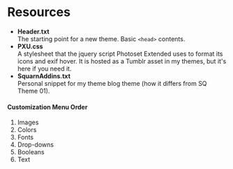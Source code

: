 Resources
============
- **Header.txt**  
  The starting point for a new theme. Basic `<head>` contents.
- **PXU.css**  
  A stylesheet that the jquery script Photoset Extended uses to format its icons and exif hover. It is hosted as a Tumblr asset in my themes, but it's here if you need it.
- **SquarnAddins.txt**   
  Personal snippet for my theme blog theme (how it differs from SQ Theme 01).


#### Customization Menu Order

1. Images
2. Colors
3. Fonts
3. Drop-downs
3. Booleans
4. Text
